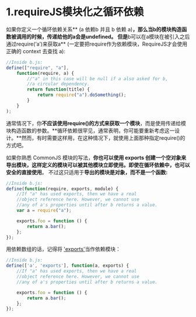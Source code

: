 # 1.requireJS模块化之循环依赖

如果你定义一个循环依赖关系** \(a 依赖b 并且 b 依赖 a\)**，那么当b的模块构造函数被调用的时候，传递给他的a会是undefined。 但是**b可以在a模块在被引入之后通过require\(‘a’\)来获取a** \(一定要把require作为依赖模块，RequireJS才会使用正确的 context 去查找 a\):

```js
//Inside b.js:
define(["require", "a"],
    function(require, a) {
        //"a" in this case will be null if a also asked for b,
        //a circular dependency.
        return function(title) {
            return require("a").doSomething();
        }
    }
);
```

通常情况下，你**不应该使用require\(\)的方式来获取一个模块**，而是使用传递给模块构造函数的参数。**循环依赖很罕见，通常表明，你可能要重新考虑这一设计。**然而，有时需要这样用，在这种情况下，就使用上面那种指定require\(\)的方式吧。

如果你熟悉 CommonJS 模块的写法，**你也可以使用 exports 创建一个空对象来导出模块，这样定义的模块可以被其他模块立即使用。即使在循环依赖中，也可以安全的直接使用**。 不过这只适用于**导出的模块是对象，而不是一个函数:**

```js
//Inside b.js:
define(function(require, exports, module) {
    //If "a" has used exports, then we have a real
    //object reference here. However, we cannot use
    //any of a's properties until after b returns a value.
    var a = require("a");

    exports.foo = function () {
        return a.bar();
    };
});
```

用依赖数组的话，记得将 ['exports'](https://github.com/jrburke/requirejs/wiki/Differences-between-the-simplified-CommonJS-wrapper-and-standard-AMD-define#wiki-magic)当作依赖模块：

```js
//Inside b.js:
define(['a', 'exports'], function(a, exports) {
    //If "a" has used exports, then we have a real
    //object reference here. However, we cannot use
    //any of a's properties until after b returns a value.

    exports.foo = function () {
        return a.bar();
    };
});
```



